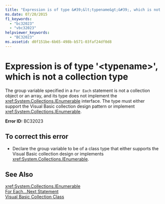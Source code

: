 ```yaml
---
title: "Expression is of type &#39;&lt;typename&gt;&#39;, which is not a collection type"
ms.date: 07/20/2015
f1_keywords: 
  - "bc32023"
  - "vbc32023"
helpviewer_keywords: 
  - "BC32023"
ms.assetid: d0f151be-6b65-498b-b571-03faf24df0d8
---
```

# Expression is of type &#39;&lt;typename&gt;&#39;, which is not a collection type
The group variable specified in a `For Each` statement is not a collection object or an array, and its type does not implement the <xref:System.Collections.IEnumerable> interface. The type must either support the Visual Basic collection design pattern or implement <xref:System.Collections.IEnumerable>.  
  
 **Error ID:** BC32023  
  
## To correct this error  
  
-   Declare the group variable to be of a class type that either supports the Visual Basic collection design or implements <xref:System.Collections.IEnumerable>.  
  
## See Also  
 <xref:System.Collections.IEnumerable>  
 [For Each...Next Statement](../../visual-basic/language-reference/statements/for-each-next-statement.md)  
 [Visual Basic Collection Class](http://msdn.microsoft.com/library/0cb2d1ad-c58d-42c0-8e69-d81f5a15e532)
